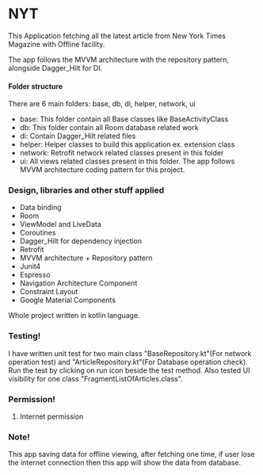 # NYT

This Application fetching all the latest article from New York Times Magazine with Offline facility.

The app follows the MVVM architecture with the repository pattern, alongside Dagger_Hilt for DI.

#### Folder structure

There are 6 main folders: base, db, di, helper, network, ui
* base: This folder contain all Base classes like BaseActivityClass
* db: This folder contain all Room database related work
* di: Contain Dagger_Hilt related files
* helper: Helper classes to build this application ex. extension class
* network: Retrofit network related classes present in this folder
* ui: All views related classes present in this folder. The app follows MVVM architecture coding pattern 
for this project.

### Design, libraries and other stuff applied

* Data binding
* Room
* ViewModel and LiveData
* Coroutines
* Dagger_Hilt for dependency injection
* Retrofit
* MVVM architecture + Repository pattern
* Junit4 
* Espresso
* Navigation Architecture Component
* Constraint Layout
* Google Material Components

Whole project written in kotlin language.



### Testing!

I have written unit test for two main class "BaseRepository.kt"(For network operation test) and 
"ArticleRepository.kt"(For Database operation check). Run the test by clicking on run icon beside the 
test method. Also tested UI visibility for one class "FragmentListOfArticles.class".




### Permission!

1. Internet permission

### Note!
This app saving data for offline viewing, after fetching one time, if user lose the internet connection
then this app will show the data from database.
